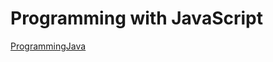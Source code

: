 # Programming with JavaScript

[ProgrammingJava](https://github.com/Kmartin30/Code-102-Reading-Notes/blob/main/ProgrammingJava.md)
